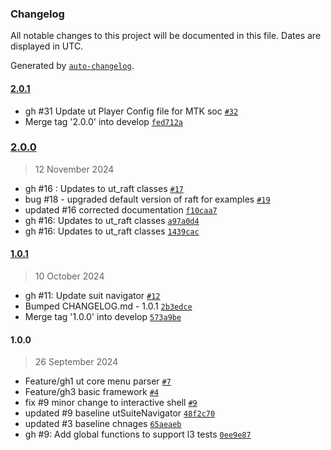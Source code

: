 ### Changelog

All notable changes to this project will be documented in this file. Dates are displayed in UTC.

Generated by [`auto-changelog`](https://github.com/CookPete/auto-changelog).

#### [2.0.1](https://github.com/rdkcentral/ut-raft/compare/2.0.0...2.0.1)

- gh #31 Update ut Player Config file for MTK soc [`#32`](https://github.com/rdkcentral/ut-raft/pull/32)
- Merge tag '2.0.0' into develop [`fed712a`](https://github.com/rdkcentral/ut-raft/commit/fed712a8cd1af5d667ca171e7cb19c047af43cd8)

### [2.0.0](https://github.com/rdkcentral/ut-raft/compare/1.0.1...2.0.0)

> 12 November 2024

- gh #16 : Updates to ut_raft classes [`#17`](https://github.com/rdkcentral/ut-raft/pull/17)
- bug #18 - upgraded default version of raft for examples [`#19`](https://github.com/rdkcentral/ut-raft/pull/19)
- updated #16 corrected documentation [`f10caa7`](https://github.com/rdkcentral/ut-raft/commit/f10caa7e87f8ce23855098b03dc638da8c3c47aa)
- gh #16: Updates to ut_raft classes [`a97a0d4`](https://github.com/rdkcentral/ut-raft/commit/a97a0d4a92ea27e4a5bbd9a639033f1d8860deef)
- gh #16: Updates to ut_raft classes [`1439cac`](https://github.com/rdkcentral/ut-raft/commit/1439cac458b521a8ca25da793b3d61dbb3c340ae)

#### [1.0.1](https://github.com/rdkcentral/ut-raft/compare/1.0.0...1.0.1)

> 10 October 2024

- gh #11: Update suit navigator [`#12`](https://github.com/rdkcentral/ut-raft/pull/12)
- Bumped CHANGELOG.md - 1.0.1 [`2b3edce`](https://github.com/rdkcentral/ut-raft/commit/2b3edce4852e243b0c625f0c27993bdbe13b3f40)
- Merge tag '1.0.0' into develop [`573a9be`](https://github.com/rdkcentral/ut-raft/commit/573a9be206733003d1ea90670d75371ee5c57bee)

#### 1.0.0

> 26 September 2024

- Feature/gh1 ut core menu parser [`#7`](https://github.com/rdkcentral/ut-raft/pull/7)
- Feature/gh3 basic framework [`#4`](https://github.com/rdkcentral/ut-raft/pull/4)
- fix #9 minor change to interactive shell [`#9`](https://github.com/rdkcentral/ut-raft/issues/9)
- updated #9 baseline utSuiteNavigator [`48f2c70`](https://github.com/rdkcentral/ut-raft/commit/48f2c70cffa92049e5b2d53ee06aecde88802c6c)
- updated #3 baseline chnages [`65aeaeb`](https://github.com/rdkcentral/ut-raft/commit/65aeaeba073a8d897d3a32a179fa09858fbd6eec)
- gh #9: Add global functions to support l3 tests [`0ee9e87`](https://github.com/rdkcentral/ut-raft/commit/0ee9e8712421ecedb59a2d5d5b5da238d3af4f4e)
